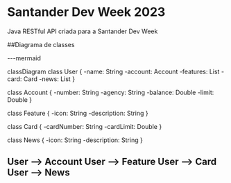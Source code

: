 # Santander Dev Week 2023

Java RESTful API criada para a Santander Dev Week

##Diagrama de classes

---mermaid

classDiagram
  class User {
    -name: String
    -account: Account
    -features: List<Feature>
    -card: Card
    -news: List<News>
  }

  class Account {
    -number: String
    -agency: String
    -balance: Double
    -limit: Double
  }

  class Feature {
    -icon: String
    -description: String
  }

  class Card {
    -cardNumber: String
    -cardLimit: Double
  }

  class News {
    -icon: String
    -description: String
  }

  User --> Account
  User --> Feature
  User --> Card
  User --> News
---
